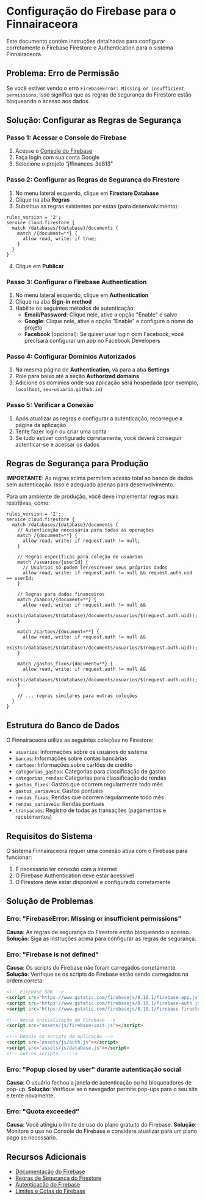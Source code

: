 # Configuração do Firebase para o Finnairaceora

Este documento contém instruções detalhadas para configurar corretamente o Firebase Firestore e Authentication para o sistema Finnairaceora.

## Problema: Erro de Permissão

Se você estiver vendo o erro `FirebaseError: Missing or insufficient permissions`, isso significa que as regras de segurança do Firestore estão bloqueando o acesso aos dados.

## Solução: Configurar as Regras de Segurança

### Passo 1: Acessar o Console do Firebase

1. Acesse o [Console do Firebase](https://console.firebase.google.com/)
2. Faça login com sua conta Google
3. Selecione o projeto "jffinances-3d813"

### Passo 2: Configurar as Regras de Segurança do Firestore

1. No menu lateral esquerdo, clique em **Firestore Database**
2. Clique na aba **Regras**
3. Substitua as regras existentes por estas (para desenvolvimento):

```
rules_version = '2';
service cloud.firestore {
  match /databases/{database}/documents {
    match /{document=**} {
      allow read, write: if true;
    }
  }
}
```

4. Clique em **Publicar**

### Passo 3: Configurar o Firebase Authentication

1. No menu lateral esquerdo, clique em **Authentication**
2. Clique na aba **Sign-in method**
3. Habilite os seguintes métodos de autenticação:
   - **Email/Password**: Clique nele, ative a opção "Enable" e salve
   - **Google**: Clique nele, ative a opção "Enable" e configure o nome do projeto
   - **Facebook** (opcional): Se quiser usar login com Facebook, você precisará configurar um app no Facebook Developers

### Passo 4: Configurar Domínios Autorizados

1. Na mesma página de **Authentication**, vá para a aba **Settings**
2. Role para baixo até a seção **Authorized domains**
3. Adicione os domínios onde sua aplicação será hospedada (por exemplo, `localhost`, `seu-usuario.github.io`)

### Passo 5: Verificar a Conexão

1. Após atualizar as regras e configurar a autenticação, recarregue a página da aplicação
2. Tente fazer login ou criar uma conta
3. Se tudo estiver configurado corretamente, você deverá conseguir autenticar-se e acessar os dados

## Regras de Segurança para Produção

**IMPORTANTE**: As regras acima permitem acesso total ao banco de dados sem autenticação. Isso é adequado apenas para desenvolvimento.

Para um ambiente de produção, você deve implementar regras mais restritivas, como:

```
rules_version = '2';
service cloud.firestore {
  match /databases/{database}/documents {
    // Autenticação necessária para todas as operações
    match /{document=**} {
      allow read, write: if request.auth != null;
    }
    
    // Regras específicas para coleção de usuários
    match /usuarios/{userId} {
      // Usuários só podem ler/escrever seus próprios dados
      allow read, write: if request.auth != null && request.auth.uid == userId;
    }
    
    // Regras para dados financeiros
    match /bancos/{document=**} {
      allow read, write: if request.auth != null && 
        exists(/databases/$(database)/documents/usuarios/$(request.auth.uid));
    }
    
    match /cartoes/{document=**} {
      allow read, write: if request.auth != null && 
        exists(/databases/$(database)/documents/usuarios/$(request.auth.uid));
    }
    
    match /gastos_fixos/{document=**} {
      allow read, write: if request.auth != null && 
        exists(/databases/$(database)/documents/usuarios/$(request.auth.uid));
    }
    
    // ... regras similares para outras coleções
  }
}
```

## Estrutura do Banco de Dados

O Finnairaceora utiliza as seguintes coleções no Firestore:

- `usuarios`: Informações sobre os usuários do sistema
- `bancos`: Informações sobre contas bancárias
- `cartoes`: Informações sobre cartões de crédito
- `categorias_gastos`: Categorias para classificação de gastos
- `categorias_rendas`: Categorias para classificação de rendas
- `gastos_fixos`: Gastos que ocorrem regularmente todo mês
- `gastos_variaveis`: Gastos pontuais
- `rendas_fixas`: Rendas que ocorrem regularmente todo mês
- `rendas_variaveis`: Rendas pontuais
- `transacoes`: Registro de todas as transações (pagamentos e recebimentos)

## Requisitos do Sistema

O sistema Finnairaceora requer uma conexão ativa com o Firebase para funcionar:

1. É necessário ter conexão com a internet
2. O Firebase Authentication deve estar acessível
3. O Firestore deve estar disponível e configurado corretamente

## Solução de Problemas

### Erro: "FirebaseError: Missing or insufficient permissions"

**Causa**: As regras de segurança do Firestore estão bloqueando o acesso.
**Solução**: Siga as instruções acima para configurar as regras de segurança.

### Erro: "Firebase is not defined"

**Causa**: Os scripts do Firebase não foram carregados corretamente.
**Solução**: Verifique se os scripts do Firebase estão sendo carregados na ordem correta:

```html
<!-- Firebase SDK -->
<script src="https://www.gstatic.com/firebasejs/8.10.1/firebase-app.js"></script>
<script src="https://www.gstatic.com/firebasejs/8.10.1/firebase-auth.js"></script>
<script src="https://www.gstatic.com/firebasejs/8.10.1/firebase-firestore.js"></script>

<!-- Nossa inicialização do Firebase -->
<script src="assets/js/firebase-init.js"></script>

<!-- Depois os scripts da aplicação -->
<script src="assets/js/auth.js"></script>
<script src="assets/js/database.js"></script>
<!-- outros scripts... -->
```

### Erro: "Popup closed by user" durante autenticação social

**Causa**: O usuário fechou a janela de autenticação ou há bloqueadores de pop-up.
**Solução**: Verifique se o navegador permite pop-ups para o seu site e tente novamente.

### Erro: "Quota exceeded"

**Causa**: Você atingiu o limite de uso do plano gratuito do Firebase.
**Solução**: Monitore o uso no Console do Firebase e considere atualizar para um plano pago se necessário.

## Recursos Adicionais

- [Documentação do Firebase](https://firebase.google.com/docs)
- [Regras de Segurança do Firestore](https://firebase.google.com/docs/firestore/security/get-started)
- [Autenticação do Firebase](https://firebase.google.com/docs/auth)
- [Limites e Cotas do Firebase](https://firebase.google.com/docs/firestore/quotas) 
